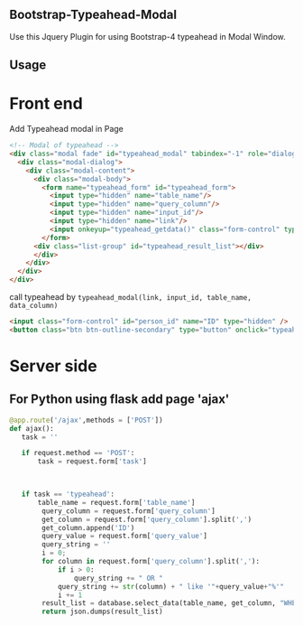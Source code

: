 Bootstrap-Typeahead-Modal
---------------
Use this Jquery Plugin for using Bootstrap-4 typeahead in Modal Window.


Usage
-----

# Front end
Add Typeahead modal in Page

```html
<!-- Modal of typeahead -->
<div class="modal fade" id="typeahead_modal" tabindex="-1" role="dialog" aria-hidden="true">
  <div class="modal-dialog">
    <div class="modal-content">
      <div class="modal-body">
        <form name="typeahead_form" id="typeahead_form">
          <input type="hidden" name="table_name"/>
          <input type="hidden" name="query_column"/>
          <input type="hidden" name="input_id"/>
          <input type="hidden" name="link"/>
          <input onkeyup="typeahead_getdata()" class="form-control" type="text" name="query_value" />
        </form>
      <div class="list-group" id="typeahead_result_list"></div>
      </div>
    </div>
  </div>
</div>
```
call typeahead by `typeahead_modal(link, input_id, table_name, data_column)`

```html
<input class="form-control" id="person_id" name="ID" type="hidden" />
<button class="btn btn-outline-secondary" type="button" onclick="typeahead_modal('ajax','person_id', 'table_persons', ['first_name','last_name'])">SELECT</button>
```

# Server side

For Python using flask add page 'ajax'
----------

```python
@app.route('/ajax',methods = ['POST'])
def ajax():
   task = ''

   if request.method == 'POST':
       task = request.form['task']


   
   if task == 'typeahead':
       table_name = request.form['table_name']
        query_column = request.form['query_column']
        get_column = request.form['query_column'].split(',')
        get_column.append('ID')
        query_value = request.form['query_value']
        query_string = ''
        i = 0;
        for column in request.form['query_column'].split(','):
            if i > 0:
                query_string += " OR "
            query_string += str(column) + " like '"+query_value+"%'"
            i += 1
        result_list = database.select_data(table_name, get_column, "WHERE "+query_string)
        return json.dumps(result_list)
```
